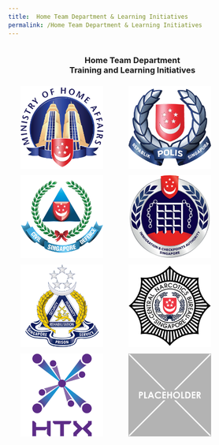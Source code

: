 ```yaml
---
title:  Home Team Department & Learning Initiatives
permalink: /Home Team Department & Learning Initiatives
---
```

<style>
.sections{
  overflow:hidden;
}
.icon{
  width:33.33%;
  float: left;
  padding: 1% 5%;
  height: fit-content;
}
.icon img{
   width:100%;
}
.headers{
   text-align:center;
 }
</style>
<div class="sections">
  <div class="headers">
    <h3>Home Team Department <br> Training and Learning Initiatives</h3>
  </div>
  <div>
    <a href="/Home Team Department & Learning Initiatives/Training & Competency Development Division/" class="icon">
        <img src="images/logo/MHQ.png">
    </a>
    <a href="/Home Team Department & Learning Initiatives/Singapore Police Force/" class="icon">
        <img src="images/logo/SPF.png">
    </a>
    <a href="/Home Team Department & Learning Initiatives/Singapore Civil Defence Force/" class="icon">
        <img src="images/logo/SCDF.png">
    </a>
    <a href="/Home Team Department & Learning Initiatives/Immigration & Checkpoints Authority/" class="icon">
        <img src="images/logo/ICA.png">
    </a>
    <a href="/Home Team Department & Learning Initiatives/Singapore Prison Service/" class="icon">
        <img src="images/logo/SPS.png">
    </a>
    <a href="/Home Team Department & Learning Initiatives/Central Narcotics Bureau/" class="icon">
        <img src="images/logo/CNB.png">
    </a>
    <a href="/Home Team Department & Learning Initiatives/Home Team Science and Technology Agency/" class="icon">
        <img src="images/logo/HTX.png">
    </a>
    <a href="/Home Team Department & Learning Initiatives/Home Team Behavioural Sciences Centre/" class="icon">
        <img src="images/placeholder.png">
    </a>
  </div>
</div>
<br>
